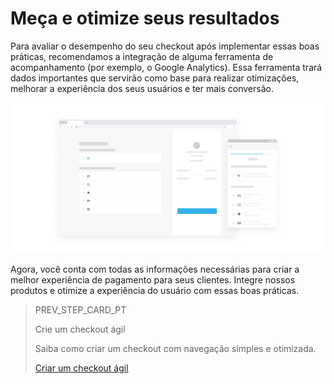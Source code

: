 # Meça e otimize seus resultados

Para avaliar o desempenho do seu checkout após implementar essas boas práticas, recomendamos a integração de alguma ferramenta de acompanhamento (por exemplo, o Google Analytics). Essa ferramenta trará dados importantes que servirão como base para realizar otimizações, melhorar a experiência dos seus usuários e ter mais conversão.

![pt Medir y optimizar](/images/best-practices-guide/PortMedirOptimizar.png)

Agora, você conta com todas as informações necessárias para criar a melhor experiência de pagamento para seus clientes. Integre nossos produtos e otimize a experiência do usuário com essas boas práticas.

> PREV_STEP_CARD_PT
>
> Crie um checkout ágil
>
> Saiba como criar um checkout com navegação simples e otimizada.
>
> [Criar um checkout ágil ](https://www.mercadopago[FAKER][URL][DOMAIN]/developers/pt/guides/resources/best-practices-guide/create-a-fast-checkout)